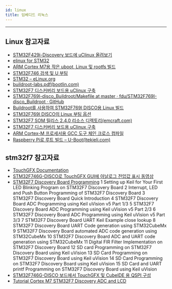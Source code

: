 ```yaml
---
id: linux
title: 임베디드 리눅스
---
```


---


## Linux 참고자료
* [STM32F429i-Discovery 보드에 uClinux 올려보기](https://codedosa.com/1300)
* [elinux for STM32](https://elinux.org/STM32)
* [ARM Cortex M7용 작은 uboot, Linux 및 rootfs 빌드](https://james-hui.com/2021/07/02/building-a-small-uboot-linux-and-rootfs-for-arm-cortex-m7/)
* [STM32F746 검색 및 U 부팅](https://clockworkbird9.wordpress.com/2020/09/27/stm32f746-discovery-and-u-boot/)
* [STM32 – eLinux.org](https://elinux.org/STM32)
* [buildroot-labs.pdf(bootlin.com)](https://bootlin.com/doc/training/buildroot/buildroot-labs.pdf)
* [STM32F7 디스커버리 보드용 uClinux 구축](https://aelseb.wordpress.com/2016/11/05/building-uclinux-for-stm32f7-discovery-board/)
* [STM32F769I-disco_Buildroot/Makefile at master · fdu/STM32F769I-disco_Buildroot · GitHub](https://github.com/fdu/STM32F769I-disco_Buildroot/blob/master/Makefile)
* [Buildroot를 사용하여 STM32F769I DISCO용 Linux 빌드](https://adrianalin.gitlab.io/popsblog.me/posts/build-linux-for-stm32f769i-disco-using-buildroot/)
* [STM32F769I DISCO의 Linux 부팅 옵션](https://adrianalin.gitlab.io/popsblog.me/posts/linux-boot-options-on-stm32f769i-disco/)
* [STM32F7 SOM 릴리스 2.4.0 리소스 디렉토리(emcraft.com)](https://emcraft.com/products/700#docs)
* [STM32F7 디스커버리 보드용 uClinux 구축](https://aelseb.wordpress.com/2016/11/05/building-uclinux-for-stm32f7-discovery-board/)
* [ARM Cortex-M 프로세서용 GCC 도구 체인 크로스 컴파일](https://www.linkedin.com/pulse/cross-compiling-gcc-toolchain-arm-cortex-m-processors-ijaz-ahmad/)
* [Raspberry Pi로 루트 빌드 – U-Boot(ltekieli.com)](https://ltekieli.com/buildroot-with-raspberry-pi-u-boot/)


## stm32f7 참고자료
* [TouchGFX Documentation](https://support.touchgfx.com/4.18/ko/docs/introduction/welcome)
* [STM32F746G-DISCO로 TouchGFX GUI에 아날로그 전압값 표시 동영상](https://www.youtube.com/watch?v=EbWOv_0Lp-U)
* [STM32F7 Discovery Board Programming](https://www.youtube.com/playlist?list=PLc2rvfiptPSR0bzPjEsg5zmj0jvYMZLbV)
  1 Setting up Keil for Your First LED Blinking Program on STM32F7 Discovery Board
  2 Interrupt, LED and Push Button Programming of STM32F7 Discovery Board
  3 STM32F7 Discovery Board Quick Introduction
  4 STM32F7 Discovery Board ADC Programming using Keil uVision v5 Part 1/3
  5 STM32F7 Discovery Board ADC Programming using Keil uVision v5 Part 2/3
  6 STM32F7 Discovery Board ADC Programming using Keil uVision v5 Part 3/3
  7 STM32F7 Discovery Board UART Keil Example close lookup
  8 STM32F7 Discovery Board UART Code generation using STM32CubeMx
  9 STM32F7 Discovery Board automated ADC code generation using STM32CubeMx
  10 STM32F7 Discovery Board ADC and UART code generation using STM32CubeMx
  11 Digital FIR Filter Implementation on STM32F7 Discovery Board
  12 SD card Programming on STM32F7 Discovery Board using Keil uVision
  13 SD Card Programming on STM32F7 Discovery Board using Keil uVision
  14 SD Card Programming on STM32F7 Discovery Board using Keil uVision
  15 SD Card and UART printf Programming on STM32F7 Discovery Board using Keil uVision
* [STM32F746G-DISCO 보드에서 TouchGFX 및 CubeIDE 용 QSPI 구성](https://www.youtube.com/watch?v=237lPdMsDZs)
* [Tutorial Cortex M7 STM32F7 Discovery ADC and LCD](https://www.youtube.com/watch?v=lbca4T4oXWk)
